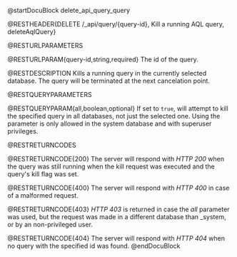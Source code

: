 
@startDocuBlock delete_api_query_query

@RESTHEADER{DELETE /_api/query/{query-id}, Kill a running AQL query, deleteAqlQuery}

@RESTURLPARAMETERS

@RESTURLPARAM{query-id,string,required}
The id of the query.

@RESTDESCRIPTION
Kills a running query in the currently selected database. The query will be 
terminated at the next cancelation point.

@RESTQUERYPARAMETERS

@RESTQUERYPARAM{all,boolean,optional}
If set to `true`, will attempt to kill the specified query in all databases, 
not just the selected one.
Using the parameter is only allowed in the system database and with superuser
privileges.

@RESTRETURNCODES

@RESTRETURNCODE{200}
The server will respond with *HTTP 200* when the query was still running when
the kill request was executed and the query's kill flag was set.

@RESTRETURNCODE{400}
The server will respond with *HTTP 400* in case of a malformed request.

@RESTRETURNCODE{403}
*HTTP 403* is returned in case the *all* parameter was used, but the request
was made in a different database than _system, or by an non-privileged user.

@RESTRETURNCODE{404}
The server will respond with *HTTP 404* when no query with the specified
id was found.
@endDocuBlock
